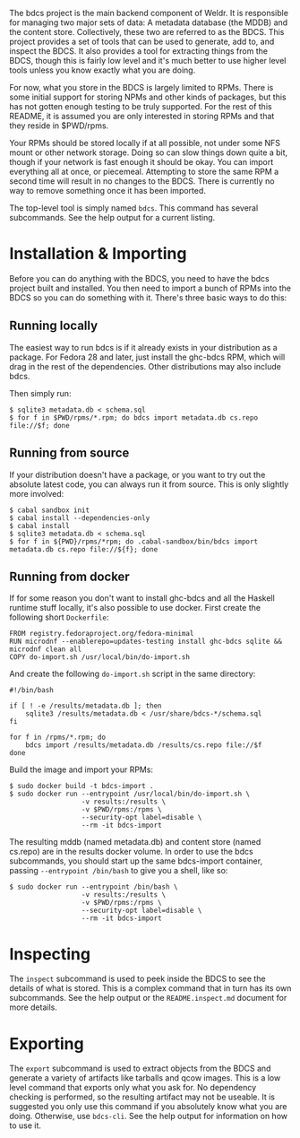 The bdcs project is the main backend component of Weldr.  It is responsible for
managing two major sets of data:  A metadata database (the MDDB) and the content
store.  Collectively, these two are referred to as the BDCS.  This project provides
a set of tools that can be used to generate, add to, and inspect the BDCS.  It
also provides a tool for extracting things from the BDCS, though this is fairly
low level and it's much better to use higher level tools unless you know exactly
what you are doing.

For now, what you store in the BDCS is largely limited to RPMs.  There is some
initial support for storing NPMs and other kinds of packages, but this has not
gotten enough testing to be truly supported.  For the rest of this README, it is
assumed you are only interested in storing RPMs and that they reside in $PWD/rpms.

Your RPMs should be stored locally if at all possible, not under some NFS mount
or other network storage.  Doing so can slow things down quite a bit, though if
your network is fast enough it should be okay.  You can import everything all at
once, or piecemeal.  Attempting to store the same RPM a second time will result
in no changes to the BDCS.  There is currently no way to remove something once
it has been imported.

The top-level tool is simply named `bdcs`.  This command has several subcommands.
See the help output for a current listing.

# Installation & Importing

Before you can do anything with the BDCS, you need to have the bdcs project
built and installed.  You then need to import a bunch of RPMs into the BDCS so
you can do something with it.  There's three basic ways to do this:

## Running locally

The easiest way to run bdcs is if it already exists in your distribution as a
package.  For Fedora 28 and later, just install the ghc-bdcs RPM, which will drag
in the rest of the dependencies.  Other distributions may also include bdcs.

Then simply run:

```
$ sqlite3 metadata.db < schema.sql
$ for f in $PWD/rpms/*.rpm; do bdcs import metadata.db cs.repo file://$f; done
```

## Running from source

If your distribution doesn't have a package, or you want to try out the absolute
latest code, you can always run it from source.  This is only slightly more
involved:

```
$ cabal sandbox init
$ cabal install --dependencies-only
$ cabal install
$ sqlite3 metadata.db < schema.sql
$ for f in ${PWD}/rpms/*rpm; do .cabal-sandbox/bin/bdcs import metadata.db cs.repo file://${f}; done
```

## Running from docker

If for some reason you don't want to install ghc-bdcs and all the Haskell runtime
stuff locally, it's also possible to use docker.  First create the following short
`Dockerfile`:

```
FROM registry.fedoraproject.org/fedora-minimal
RUN microdnf --enablerepo=updates-testing install ghc-bdcs sqlite && microdnf clean all
COPY do-import.sh /usr/local/bin/do-import.sh
```

And create the following `do-import.sh` script in the same directory:

```
#!/bin/bash

if [ ! -e /results/metadata.db ]; then
    sqlite3 /results/metadata.db < /usr/share/bdcs-*/schema.sql
fi

for f in /rpms/*.rpm; do
    bdcs import /results/metadata.db /results/cs.repo file://$f
done
```

Build the image and import your RPMs:

```
$ sudo docker build -t bdcs-import .
$ sudo docker run --entrypoint /usr/local/bin/do-import.sh \
                  -v results:/results \
                  -v $PWD/rpms:/rpms \
                  --security-opt label=disable \
                  --rm -it bdcs-import
```

The resulting mddb (named metadata.db) and content store (named cs.repo) are in the results
docker volume.  In order to use the bdcs subcommands, you should start up the same bdcs-import
container, passing `--entrypoint /bin/bash` to give you a shell, like so:

```
$ sudo docker run --entrypoint /bin/bash \
                  -v results:/results \
                  -v $PWD/rpms:/rpms \
                  --security-opt label=disable \
                  --rm -it bdcs-import
```

# Inspecting

The `inspect` subcommand is used to peek inside the BDCS to see the details of what is stored.
This is a complex command that in turn has its own subcommands.  See the help output or the
`README.inspect.md` document for more details.

# Exporting

The `export` subcommand is used to extract objects from the BDCS and generate a variety of
artifacts like tarballs and qcow images.  This is a low level command that exports only what
you ask for.  No dependency checking is performed, so the resulting artifact may not be
useable.  It is suggested you only use this command if you absolutely know what you are
doing.  Otherwise, use `bdcs-cli`.  See the help output for information on how to use it.
